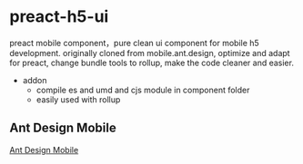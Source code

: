 # preact-h5-ui
preact mobile component，pure clean ui component for mobile h5 development. originally cloned from mobile.ant.design, optimize and adapt for preact, change bundle tools to rollup, make the code cleaner and easier.
- addon
    * compile es and umd and cjs module in component folder
    * easily used with rollup

## Ant Design Mobile

[Ant Design Mobile](https://github.com/ant-design/ant-design-mobile)
